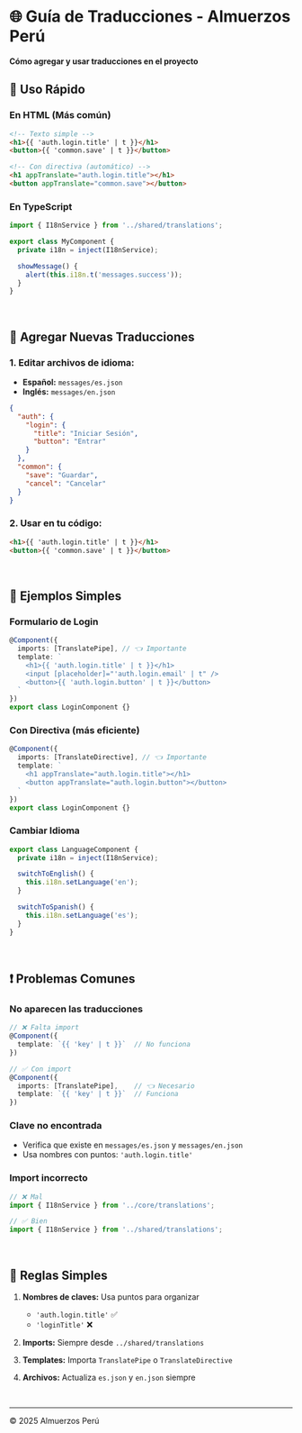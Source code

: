 # 🌐 Guía de Traducciones - Almuerzos Perú

**Cómo agregar y usar traducciones en el proyecto**

## 🚀 Uso Rápido

### **En HTML (Más común)**

```html
<!-- Texto simple -->
<h1>{{ 'auth.login.title' | t }}</h1>
<button>{{ 'common.save' | t }}</button>

<!-- Con directiva (automático) -->
<h1 appTranslate="auth.login.title"></h1>
<button appTranslate="common.save"></button>
```

### **En TypeScript**

```typescript
import { I18nService } from '../shared/translations';

export class MyComponent {
  private i18n = inject(I18nService);

  showMessage() {
    alert(this.i18n.t('messages.success'));
  }
}
```

&nbsp;

## 📝 Agregar Nuevas Traducciones

### **1. Editar archivos de idioma:**

- **Español:** `messages/es.json`
- **Inglés:** `messages/en.json`

```json
{
  "auth": {
    "login": {
      "title": "Iniciar Sesión",
      "button": "Entrar"
    }
  },
  "common": {
    "save": "Guardar",
    "cancel": "Cancelar"
  }
}
```

### **2. Usar en tu código:**

```html
<h1>{{ 'auth.login.title' | t }}</h1>
<button>{{ 'common.save' | t }}</button>
```

&nbsp;

## 📖 Ejemplos Simples

### **Formulario de Login**

```typescript
@Component({
  imports: [TranslatePipe], // 👈 Importante
  template: `
    <h1>{{ 'auth.login.title' | t }}</h1>
    <input [placeholder]="'auth.login.email' | t" />
    <button>{{ 'auth.login.button' | t }}</button>
  `
})
export class LoginComponent {}
```

### **Con Directiva (más eficiente)**

```typescript
@Component({
  imports: [TranslateDirective], // 👈 Importante
  template: `
    <h1 appTranslate="auth.login.title"></h1>
    <button appTranslate="auth.login.button"></button>
  `
})
export class LoginComponent {}
```

### **Cambiar Idioma**

```typescript
export class LanguageComponent {
  private i18n = inject(I18nService);

  switchToEnglish() {
    this.i18n.setLanguage('en');
  }

  switchToSpanish() {
    this.i18n.setLanguage('es');
  }
}
```

&nbsp;

## ❗ Problemas Comunes

### **No aparecen las traducciones**

```typescript
// ❌ Falta import
@Component({
  template: `{{ 'key' | t }}`  // No funciona
})

// ✅ Con import
@Component({
  imports: [TranslatePipe],    // 👈 Necesario
  template: `{{ 'key' | t }}`  // Funciona
})
```

### **Clave no encontrada**

- Verifica que existe en `messages/es.json` y `messages/en.json`
- Usa nombres con puntos: `'auth.login.title'`

### **Import incorrecto**

```typescript
// ❌ Mal
import { I18nService } from '../core/translations';

// ✅ Bien
import { I18nService } from '../shared/translations';
```

&nbsp;

## 🎯 Reglas Simples

1. **Nombres de claves:** Usa puntos para organizar
   - `'auth.login.title'` ✅
   - `'loginTitle'` ❌

2. **Imports:** Siempre desde `../shared/translations`

3. **Templates:** Importa `TranslatePipe` o `TranslateDirective`

4. **Archivos:** Actualiza `es.json` y `en.json` siempre

&nbsp;

---

© 2025 Almuerzos Perú
